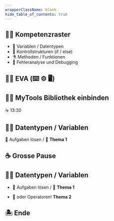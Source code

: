 ```yaml
---
wrapperClassName: blank
hide_table_of_contents: true
---
```


<Timeline title="Woche 2">
<Event time="12:45">

## :teacher: Kompetenzraster

- :scroll: Variablen / Datentypen 
- :twisted_rightwards_arrows: Kontrollstrukturen (if / else) 
- :alembic: Methoden / Funktionen 
- :bug: Fehleranalyse und Debugging

</Event>

<Event time="12:55">

## :teacher: EVA (:keyboard: :gear: :desktop_computer:)


</Event>
<Event time="13:00">

## :teacher: MyTools Bibliothek einbinden
:coffee: 13:30

</Event>
<Event time="13:35">

## :student: Datentypen / Variablen

:pencil: Aufgaben lösen / :checkered_flag: **Thema 1**

</Event>
<Event time="14:20">

## :coffee: Grosse Pause

</Event>
<Event time="14:40">

## :student: Datentypen / Variablen

- :pencil: Aufgaben lösen / :checkered_flag: **Thema 1**

- :superhero: oder Operatoren! **Thema 2**

</Event>
<Event time="16:15">

## 🏝️ Ende

</Event>
</Timeline>
